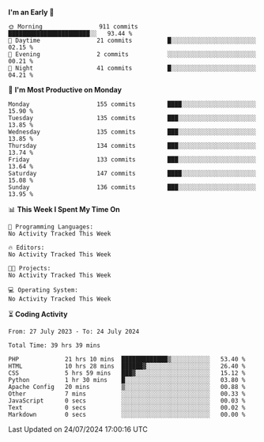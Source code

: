 
<!--START_SECTION:week-->
**I'm an Early 🐤** 

```text
🌞 Morning                911 commits         ███████████████████████░░   93.44 % 
🌆 Daytime                21 commits          █░░░░░░░░░░░░░░░░░░░░░░░░   02.15 % 
🌃 Evening                2 commits           ░░░░░░░░░░░░░░░░░░░░░░░░░   00.21 % 
🌙 Night                  41 commits          █░░░░░░░░░░░░░░░░░░░░░░░░   04.21 % 
```
📅 **I'm Most Productive on Monday** 

```text
Monday                   155 commits         ████░░░░░░░░░░░░░░░░░░░░░   15.90 % 
Tuesday                  135 commits         ███░░░░░░░░░░░░░░░░░░░░░░   13.85 % 
Wednesday                135 commits         ███░░░░░░░░░░░░░░░░░░░░░░   13.85 % 
Thursday                 134 commits         ███░░░░░░░░░░░░░░░░░░░░░░   13.74 % 
Friday                   133 commits         ███░░░░░░░░░░░░░░░░░░░░░░   13.64 % 
Saturday                 147 commits         ████░░░░░░░░░░░░░░░░░░░░░   15.08 % 
Sunday                   136 commits         ███░░░░░░░░░░░░░░░░░░░░░░   13.95 % 
```


📊 **This Week I Spent My Time On** 

```text
💬 Programming Languages: 
No Activity Tracked This Week

🔥 Editors: 
No Activity Tracked This Week

🐱‍💻 Projects: 
No Activity Tracked This Week

💻 Operating System: 
No Activity Tracked This Week
```


<!--END_SECTION:week-->

⏳ **Coding Activity**

<!--START_SECTION:alltime-->

```text
From: 27 July 2023 - To: 24 July 2024

Total Time: 39 hrs 39 mins

PHP             21 hrs 10 mins  █████████████▒░░░░░░░░░░░   53.40 %
HTML            10 hrs 28 mins  ██████▓░░░░░░░░░░░░░░░░░░   26.40 %
CSS             5 hrs 59 mins   ███▓░░░░░░░░░░░░░░░░░░░░░   15.12 %
Python          1 hr 30 mins    █░░░░░░░░░░░░░░░░░░░░░░░░   03.80 %
Apache Config   20 mins         ▒░░░░░░░░░░░░░░░░░░░░░░░░   00.88 %
Other           7 mins          ░░░░░░░░░░░░░░░░░░░░░░░░░   00.33 %
JavaScript      0 secs          ░░░░░░░░░░░░░░░░░░░░░░░░░   00.03 %
Text            0 secs          ░░░░░░░░░░░░░░░░░░░░░░░░░   00.02 %
Markdown        0 secs          ░░░░░░░░░░░░░░░░░░░░░░░░░   00.00 %
```

<!--END_SECTION:alltime-->
<!--START_SECTION:date-->

 Last Updated on 24/07/2024 17:00:16 UTC
<!--END_SECTION:date-->
